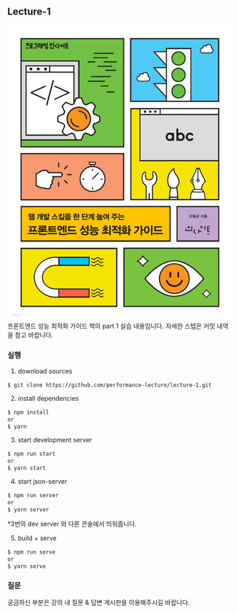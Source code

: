 ## Lecture-1

![frontend performance optimization guide](public/paste/2022-11-14-13-58-40.png)
프론트엔드 성능 최적화 가이드 책의 part 1 실습 내용입니다.
자세한 스텝은 커밋 내역을 참고 바랍니다.

### 실행

1. download sources

```
$ git clone https://github.com/performance-lecture/lecture-1.git
```

2. install dependencies

```
$ npm install
or
$ yarn
```

3. start development server

```
$ npm run start
or
$ yarn start
```

4. start json-server

```
$ npm run server
or
$ yarn server
```

\*3번의 dev server 와 다른 콘솔에서 띄워줍니다.

5. build + serve

```
$ npm run serve
or
$ yarn serve
```

### 질문

궁금하신 부분은 강의 내 질문 & 답변 게시판을 이용해주시길 바랍니다.
